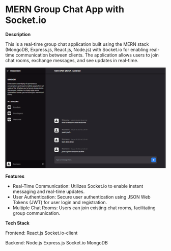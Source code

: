 # MERN Group Chat App with Socket.io

**Description**

This is a real-time group chat application built using the MERN stack (MongoDB, Express.js, React.js, Node.js) with Socket.io for enabling real-time communication between clients. The application allows users to join chat rooms, exchange messages, and see updates in real-time.

![screenshot group chat with socketio](/ss.png)

**Features**

- Real-Time Communication: Utilizes Socket.io to enable instant messaging and real-time updates.
- User Authentication: Secure user authentication using JSON Web Tokens (JWT) for user login and registration.
- Multiple Chat Rooms: Users can join existing chat rooms, facilitating group communication.


**Tech Stack**

Frontend:
React.js
Socket.io-client

Backend:
Node.js
Express.js
Socket.io
MongoDB